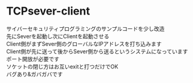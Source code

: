 # TCPsever-client
サイバーセキュリティプログラミングのサンプルコードを少し改造  
先にSeverを起動し次にClientを起動させる  
Client側がまずSever側のグローバルなIPアドレスを打ち込みます  
Client側が先に送って後からSever側から送るというシステムになっています  
ポート開放が必要です  
ソケットの閉じ方はお互いexitと打つだけでOK  
バグあり&ガバガバです
